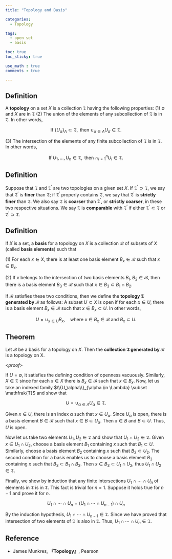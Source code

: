 ```yaml
---
title: "Topology and Basis"

categories:
  - Topology

tags:
  - open set
  - basis

toc: true
toc_sticky: true

use_math : true
comments : true

---
```


## Definition
A **topology** on a set $X$ is a collection $\mathfrak{T}$ having the following properties:
(1) $\emptyset$ and $X$ are in $\mathfrak{T}$
(2) The union of the elements of any subcollection of $\mathfrak{T}$ is in $\mathfrak{T}$. In other words,

$$
\begin{equation*}
\text{If } \{U_\alpha\}_{\Lambda} \subset \mathfrak{T}, \text{ then } \cup_{\alpha\in \Lambda}U_\alpha \in \mathfrak{T}.
\end{equation*}
$$

(3) The intersection of the elements of any finite subcollection of $\mathfrak{T}$ is in $\mathfrak{T}$. In other words,

$$
\begin{equation*}
\text{If }U_1, \ldots, U_n \in \mathfrak{T}, \text{ then } \cap_{i=1}^n U_i \in \mathfrak{T}.
\end{equation*}
$$


## Definition
Suppose that $\mathfrak{T}$ and $\mathfrak{T}^\prime$ are two topologies on a given set $X$. If $\mathfrak{T}^\prime \supset \mathfrak{T}$, we say that $\mathfrak{T}^\prime$ is **finer** than $\mathfrak{T}$; if $\mathfrak{T}^\prime$ properly contains $\mathfrak{T}$, we say that $\mathfrak{T}^\prime$ is **strictly finer** than $\mathfrak{T}$. We also say $\mathfrak{T}$ is **coarser** than $\mathfrak{T}^\prime$, or **strictly coarser**, in these two respective situations. We say $\mathfrak{T}$ is **comparable** with $\mathfrak{T}^\prime$ if either $\mathfrak{T}^\prime \subset \mathfrak{T}$ or $\mathfrak{T}^\prime \supset \mathfrak{T}$.

## Definition
If $X$ is a set, a **basis** for a topology on $X$ is a collection $\mathcal{B}$ of subsets of $X$ (called **basis elements**) such that 

(1) For each $x\in X$, there is at least one basis element $B_x\in\mathcal{B}$ such that $x\in B_x$.

(2) If $x$ belongs to the intersection of two basis elements $B_1, B_2 \in\mathcal{B}$, then there is a basis element $B_3\in\mathcal{B}$ such that $x\in B_3 \subset B_1\cap B_2$.

If $\mathcal{B}$ satisfies these two conditions, then we define the **topology $\mathfrak{T}$ generated by $\mathcal{B}$** as follows: A subset $U\subset X$ is open if for each $x\in U$, there is a basis element $B_x\in\mathcal{B}$ such that $x\in B_x\subset U$. In other words,

$$
\begin{equation*}
U=\cup_{x\in U} B_x,\quad \text{where } x\in B_x\in \mathcal{B} \text{ and } B_x \subset U.
\end{equation*}
$$ 


## Theorem
Let $\mathcal{B}$ be a basis for a topology on $X$. Then  the **collection $\mathfrak{T}$ generated by $\mathcal{B}$** is a topology on X.

<*proof*>

If $U=\emptyset$, it satisfies the defining condition of openness vacuously. Similarly, $X\in \mathfrak{T}$ since for each $x\in X$ there is $B_x\in\mathcal{B}$ such that $x\in B_x$. Now, let us take an indexed family $\\{U_\alpha\\}_{\alpha \in \Lambda} \subset \mathfrak{T}$ and show that 

$$
\begin{equation*}
U = \cup_{\alpha \in \Lambda}U_\alpha  \in \mathfrak{T}.
\end{equation*}
$$

Given $x\in U$, there is an index $\alpha$ such that $x\in U_\alpha$. Since $U_\alpha$ is open, there is a basis element $B\in\mathcal{B}$ such that $x\in B \subset U_\alpha$. Then $x\in B$ and $B\subset U$. Thus, $U$ is open.

Now let us take two elements $U_1, U_2 \in \mathfrak{T}$ and show that $U_1 \cap U_2 \in\mathfrak{T}$. Given $x\in U_1\cap U_2$, choose a basis element $B_1$ containing $x$ such that $B_1 \subset U$. Similarly, choose a basis element $B_2$ containing $x$ such that $B_2 \subset U_2$. The second condition for a basis enables us to choose a basis element $B_3$ containing $x$ such that $B_3 \subset B_1 \cap B_2$. Then $x \in B_3 \subset U_1 \cap U_2$, thus $U_1\cap U_2 \in \mathfrak{T}$.

Finally, we show by induction that any finite intersections $U_1 \cap \cdots \cap U_n$ of elements in $\mathfrak{T}$ is in $\mathfrak{T}$. This fact is trivial for $n=1$. Suppose it holds true for $n-1$ and prove it for $n$.

$$
\begin{equation*}
U_1 \cap \cdots \cap U_n = (U_1\cap \cdots \cap U_{n-1})\cap U_n
\end{equation*}
$$

By the induction hypothesis, $U_1\cap\cdots \cap U_{n-1} \in \mathfrak{T}$. Since we have proved that intersection of two elements of $\mathfrak{T}$ is also in $\mathfrak{T}$. Thus, $U_1 \cap \cdots \cap U_n \in \mathfrak{T}$. 
$$\tag*{$\square$}$$
 


## Reference
- James Munkres, **『**Topology**』**, Pearson
